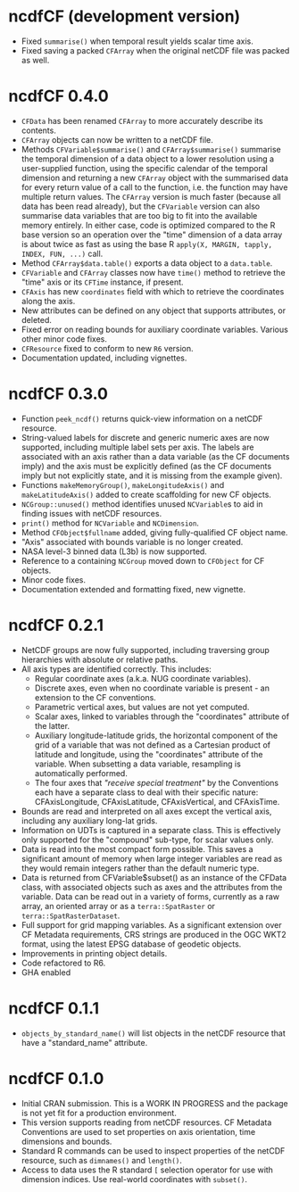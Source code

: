 # ncdfCF (development version)

-   Fixed `summarise()` when temporal result yields scalar time axis.
-   Fixed saving a packed `CFArray` when the original netCDF file was packed as
well.

# ncdfCF 0.4.0

-   `CFData` has been renamed `CFArray` to more accurately describe its contents.
-   `CFArray` objects can now be written to a netCDF file.
-   Methods `CFVariable$summarise()` and `CFArray$summarise()` summarise the 
    temporal dimension of a data object to a lower resolution using a user-supplied
    function, using the specific calendar of the temporal dimension and returning
    a new `CFArray` object with the summarised data for every return value of a 
    call to the function, i.e. the function may have multiple return values. The 
    `CFArray` version is much faster (because all data has been read already), 
    but the `CFVariable` version can also summarise data variables that are too 
    big to fit into the available memory entirely. In either case, code is
    optimized compared to the R base version so an operation over the "time"
    dimension of a data array is about twice as fast as using the base R
    `apply(X, MARGIN, tapply, INDEX, FUN, ...)` call.
-   Method `CFArray$data.table()` exports a data object to a `data.table`.
-   `CFVariable` and `CFArray` classes now have `time()` method to retrieve the
    "time" axis or its `CFTime` instance, if present.
-   `CFAxis` has new `coordinates` field with which to retrieve the coordinates
    along the axis.
-   New attributes can be defined on any object that supports attributes, or
    deleted.
-   Fixed error on reading bounds for auxiliary coordinate variables. Various 
    other minor code fixes.
-   `CFResource` fixed to conform to new `R6` version.
-   Documentation updated, including vignettes.

# ncdfCF 0.3.0

-   Function `peek_ncdf()` returns quick-view information on a netCDF resource.
-   String-valued labels for discrete and generic numeric axes are now
    supported, including multiple label sets per axis. The labels are
    associated with an axis rather than a data variable (as the CF
    documents imply) and the axis must be explicitly defined (as the CF
    documents imply but not explicitly state, and it is missing from the
    example given).
-   Functions `makeMemoryGroup()`, `makeLongitudeAxis()` and
    `makeLatitudeAxis()` added to create scaffolding for new CF objects.
-   `NCGroup::unused()` method identifies unused `NCVariable`s to aid in
    finding issues with netCDF resources.
-   `print()` method for `NCVariable` and `NCDimension`.
-   Method `CFObject$fullname` added, giving fully-qualified CF object name.
-   "Axis" associated with bounds variable is no longer created.
-   NASA level-3 binned data (L3b) is now supported.
-   Reference to a containing `NCGroup` moved down to `CFObject` for CF 
    objects.
-   Minor code fixes.
-   Documentation extended and formatting fixed, new vignette.

# ncdfCF 0.2.1

-   NetCDF groups are now fully supported, including traversing group
    hierarchies with absolute or relative paths.
-   All axis types are identified correctly. This includes:
    -   Regular coordinate axes (a.k.a. NUG coordinate variables).
    -   Discrete axes, even when no coordinate variable is present - an
        extension to the CF conventions.
    -   Parametric vertical axes, but values are not yet computed.
    -   Scalar axes, linked to variables through the "coordinates"
        attribute of the latter.
    -   Auxiliary longitude-latitude grids, the horizontal component of
        the grid of a variable that was not defined as a Cartesian
        product of latitude and longitude, using the "coordinates"
        attribute of the variable. When subsetting a data variable,
        resampling is automatically performed.
    -   The four axes that *"receive special treatment"* by the
        Conventions each have a separate class to deal with their
        specific nature: CFAxisLongitude, CFAxisLatitude,
        CFAxisVertical, and CFAxisTime.
-   Bounds are read and interpreted on all axes except the vertical
    axis, including any auxiliary long-lat grids.
-   Information on UDTs is captured in a separate class. This is
    effectively only supported for the "compound" sub-type, for scalar
    values only.
-   Data is read into the most compact form possible. This saves a
    significant amount of memory when large integer variables are read
    as they would remain integers rather than the default numeric type.
-   Data is returned from CFVariable\$subset() as an instance of the
    CFData class, with associated objects such as axes and the
    attributes from the variable. Data can be read out in a variety of
    forms, currently as a raw array, an oriented array or as a
    `terra::SpatRaster` or `terra::SpatRasterDataset`.
-   Full support for grid mapping variables. As a significant extension
    over CF Metadata requirements, CRS strings are produced in the OGC
    WKT2 format, using the latest EPSG database of geodetic objects.
-   Improvements in printing object details.
-   Code refactored to R6.
-   GHA enabled

# ncdfCF 0.1.1

-   `objects_by_standard_name()` will list objects in the netCDF
    resource that have a "standard_name" attribute.

# ncdfCF 0.1.0

-   Initial CRAN submission. This is a WORK IN PROGRESS and the package
    is not yet fit for a production environment.
-   This version supports reading from netCDF resources. CF Metadata
    Conventions are used to set properties on axis orientation, time
    dimensions and bounds.
-   Standard R commands can be used to inspect properties of the netCDF
    resource, such as `dimnames()` and `length()`.
-   Access to data uses the R standard `[` selection operator for use
    with dimension indices. Use real-world coordinates with `subset()`.
